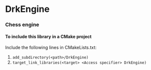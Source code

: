 
# DrkEngine

### Chess engine


#### To include this library in a CMake project
Include the following lines in CMakeLists.txt:
1. ``` add_subdirectory(<path>/DrkEngine) ```
2. ``` target_link_libraries(<target> <Access specifier> DrkEngine) ```
